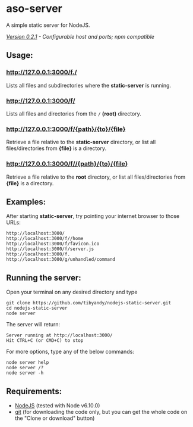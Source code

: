 # aso-server
A simple static server for NodeJS.

*[Version 0.2.1](CHANGELOG.md) - Configurable host and ports; npm compatible*

## Usage:
### http://127.0.0.1:3000/f./
Lists all files and subdirectories where the **static-server** is running.

### http://127.0.0.1:3000/f/
Lists all files and directories from the `/` **(root)** directory.

### http://127.0.0.1:3000/f/{path}/{to}/{file}
Retrieve a file relative to the **static-server** directory, or list all files/directories from **{file}** is a directory.

### http://127.0.0.1:3000/f//{path}/{to}/{file}
Retrieve a file relative to the **root** directory, or list all files/directories from **{file}** is a directory.

## Examples:
After starting **static-server**, try pointing your internet browser to those URLs:
```
http://localhost:3000/
http://localhost:3000/f//home
http://localhost:3000/f/favicon.ico
http://localhost:3000/f/server.js
http://localhost:3000/f.
http://localhost:3000/g/unhandled/command
```

## Running the server:
Open your terminal on any desired directory and type
```
git clone https://github.com/tibyandy/nodejs-static-server.git
cd nodejs-static-server
node server
```
The server will return:
```
Server running at http://localhost:3000/
Hit CTRL+C (or CMD+C) to stop
```
For more options, type any of the below commands:
```
node server help
node server /?
node server -h
```

## Requirements:
* [NodeJS](https://nodejs.org/) (tested with Node v6.10.0)
* [git](https://git-scm.com/) (for downloading the code only, but you can get the whole code on the "Clone or download" button)
